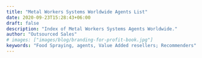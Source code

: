 ```yaml
---
title: "Metal Workers Systems Worldwide Agents List"
date: 2020-09-23T15:28:43+06:00
draft: false
description: "Index of Metal Workers Systems Agents Worldwide."
author: "Outsourced Sales"
# images: ["images/blog/branding-for-profit-book.jpg"]
keywords: "Food Spraying, agents, Value Added resellers; Recommenders"
---
```

